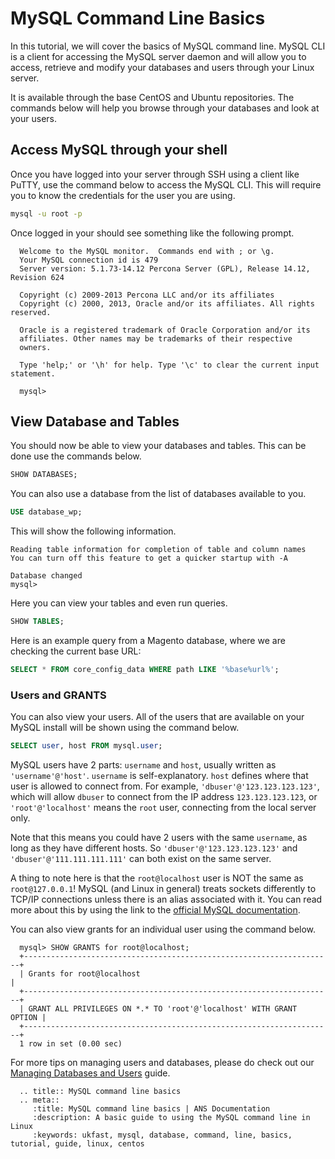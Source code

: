 # MySQL Command Line Basics

In this tutorial, we will cover the basics of MySQL command line. MySQL CLI is a client for accessing the MySQL server daemon and will allow you to access, retrieve and modify your databases and users through your Linux server.

It is available through the base CentOS and Ubuntu repositories. The commands below will help you browse through your databases and look at your users.

## Access MySQL through your shell

Once you have logged into your server through SSH using a client like PuTTY, use the command below to access the MySQL CLI. This will require you to know the credentials for the user you are using.

```bash
mysql -u root -p
```


Once logged in your should see something like the following prompt.

```console
  Welcome to the MySQL monitor.  Commands end with ; or \g.
  Your MySQL connection id is 479
  Server version: 5.1.73-14.12 Percona Server (GPL), Release 14.12, Revision 624

  Copyright (c) 2009-2013 Percona LLC and/or its affiliates
  Copyright (c) 2000, 2013, Oracle and/or its affiliates. All rights reserved.

  Oracle is a registered trademark of Oracle Corporation and/or its
  affiliates. Other names may be trademarks of their respective
  owners.

  Type 'help;' or '\h' for help. Type '\c' to clear the current input statement.

  mysql>
```


## View Database and Tables

You should now be able to view your databases and tables. This can be done use the commands below.

```sql
SHOW DATABASES;
```

You can also use a database from the list of databases available to you.


```sql
USE database_wp;
```

This will show the following information.

```console
Reading table information for completion of table and column names
You can turn off this feature to get a quicker startup with -A

Database changed
mysql>
```

Here you can view your tables and even run queries.

```sql
SHOW TABLES;
```

Here is an example query from a Magento database, where we are checking the current base URL:

```sql
SELECT * FROM core_config_data WHERE path LIKE '%base%url%';
```

### Users and GRANTS

You can also view your users. All of the users that are available on your MySQL install will be shown using the command below.

```sql
SELECT user, host FROM mysql.user;
```

MySQL users have 2 parts: `username` and `host`, usually written as `'username'@'host'`. `username` is self-explanatory. `host` defines where that user is allowed to connect from. For example, `'dbuser'@'123.123.123.123'`, which will allow `dbuser` to connect from the IP address `123.123.123.123`, or `'root'@'localhost'` means the `root` user, connecting from the local server only.

Note that this means you could have 2 users with the same `username`, as long as they have different hosts. So `'dbuser'@'123.123.123.123'` and `'dbuser'@'111.111.111.111'` can both exist on the same server.

A thing to note here is that the `root@localhost` user is NOT the same as `root@127.0.0.1`! MySQL (and Linux in general) treats sockets differently to TCP/IP connections unless there is an alias associated with it. You can read more about this by using the link to the [official MySQL documentation](https://dev.mysql.com/doc/refman/5.5/en/can-not-connect-to-server.html).

You can also view grants for an individual user using the command below.

```console
  mysql> SHOW GRANTS for root@localhost;
  +---------------------------------------------------------------------+
  | Grants for root@localhost                                           |
  +---------------------------------------------------------------------+
  | GRANT ALL PRIVILEGES ON *.* TO 'root'@'localhost' WITH GRANT OPTION |
  +---------------------------------------------------------------------+
  1 row in set (0.00 sec)
```

For more tips on managing users and databases, please do check out our [Managing Databases and Users](/operatingsystems/linux/mysql/managing_databases_users) guide.

```eval_rst
  .. title:: MySQL command line basics
  .. meta::
     :title: MySQL command line basics | ANS Documentation
     :description: A basic guide to using the MySQL command line in Linux
     :keywords: ukfast, mysql, database, command, line, basics, tutorial, guide, linux, centos
```
